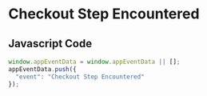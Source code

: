 # Checkout Step Encountered

### 

## Javascript Code
```js
window.appEventData = window.appEventData || [];
appEventData.push({
  "event": "Checkout Step Encountered"
});
```




